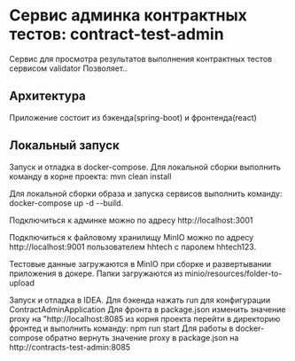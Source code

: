 # Сервис админка контрактных тестов: contract-test-admin

Сервис для просмотра результатов выполнения контрактных тестов сервисом
validator
Позволяет..

## Архитектура

Приложение состоит из бэкенда(spring-boot) и фронтенда(react)

## Локальный запуск

Запуск и отладка в docker-compose. Для локальной сборки выполнить
команду в корне проекта:
mvn clean install

Для локальной сборки образа и запуска сервисов выполнить команду:
docker-compose up -d --build.

Подключиться к админке можно по адресу http://localhost:3001

Подключиться к файловому хранилищу MinIO можно по адресу http://localhost:9001 
пользователем hhtech c паролем hhtech123.

Тестовые данные загружаются в MinIO при сборке и развертывании приложения в докере. 
Папки загружаются из minio/resources/folder-to-upload

Запуск и отладка в IDEA. Для бэкенда нажать run для конфигурации
ContractAdminApplication
Для фронта в package.json изменить значение proxy на
"http://localhost:8085
из корня проекта перейти в директорию фронтед и выполнить команду:
npm run start
Для работы в docker-compose обратно вернуть значение proxy в package.json на
http://contracts-test-admin:8085
